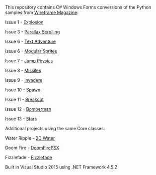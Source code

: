 This repository contains C# Windows Forms conversions of the Python samples from [Wireframe Magazine](https://github.com/Wireframe-Magazine):

Issue 1 - [Explosion](https://github.com/Wireframe-Magazine/Wireframe-1)

Issue 3 - [Parallax Scrolling](https://github.com/Wireframe-Magazine/Wireframe-3)

Issue 6 - [Text Adventure](https://github.com/Wireframe-Magazine/Wireframe-6/tree/master/text-adventure)

Issue 6 - [Modular Sprites](https://github.com/Wireframe-Magazine/Wireframe-6/tree/master/source-code)

Issue 7 - [Jump Physics](https://github.com/Wireframe-Magazine/Wireframe-7)

Issue 8 - [Missiles](https://github.com/Wireframe-Magazine/Wireframe-8)

Issue 9 - [Invaders](https://github.com/Wireframe-Magazine/Wireframe-9)

Issue 10 - [Spawn](https://github.com/Wireframe-Magazine/Wireframe-10)

Issue 11 - [Breakout](https://github.com/Wireframe-Magazine/Wireframe-11)

Issue 12 - [Bomberman](https://github.com/Wireframe-Magazine/Wireframe-12)

Issue 13 - [Stars](https://github.com/Wireframe-Magazine/Wireframe-13)

Additional projects using the same Core classes:

Water Ripple - [2D Water](https://web.archive.org/web/20160418004149/http://freespace.virgin.net/hugo.elias/graphics/x_water.htm)

Doom Fire - [DoomFirePSX](https://github.com/fabiensanglard/DoomFirePSX)

Fizzlefade - [Fizzlefade](http://fabiensanglard.net/fizzlefade/)

Built in Visual Studio 2015 using .NET Framework 4.5.2